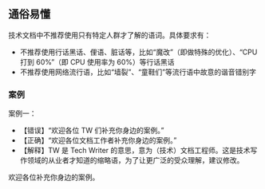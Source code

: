 ## 通俗易懂

技术文档中不推荐使用只有特定人群才了解的语词。具体要求有：

- 不推荐使用行话黑话、俚语、脏话等，比如“魔改”（即做特殊的优化）、“CPU 打到 60%”（即 CPU 使用率为 60%）等行话黑话
- 不推荐使用网络流行语，比如“墙裂”、“童鞋们”等流行语中故意的谐音错别字

### 案例

案例一：

- 【错误】“欢迎各位 TW 们补充你身边的案例。”
- 【正确】“欢迎各位文档工作者补充你身边的案例。”
- 【解释】TW 是 Tech Writer 的意思，意为（技术）文档工程师。这是技术写作领域的从业者才知道的缩略语，为了让更广泛的受众理解，建议修改。

欢迎各位补充你身边的案例。
